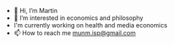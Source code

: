 - 👋 Hi, I’m Martin
- 👀 I’m interested in economics and philosophy
- I'm currently working on health and media economics
- 📫 How to reach me munm.isp@gmail.com

<!---
mm4958/mm4958 is a ✨ special ✨ repository because its `README.md` (this file) appears on your GitHub profile.
You can click the Preview link to take a look at your changes.
--->
